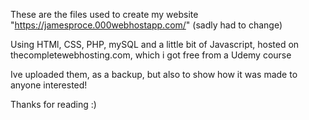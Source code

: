 These are the files used to create my website "https://jamesproce.000webhostapp.com/" (sadly had to change)

Using HTMl, CSS, PHP, mySQL and a little bit of Javascript, hosted on thecompletewebhosting.com, which i got free from a Udemy course

Ive uploaded them, as a backup, but also to show how it was made to anyone interested!

Thanks for reading :)
